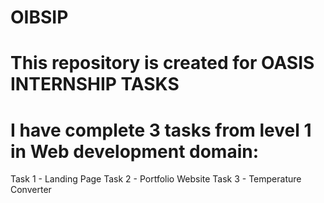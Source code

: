 # OIBSIP
# This repository is created for OASIS INTERNSHIP TASKS
# I have complete 3 tasks from level 1 in Web development domain:
Task 1 - Landing Page
Task 2 - Portfolio Website
Task 3 - Temperature Converter
